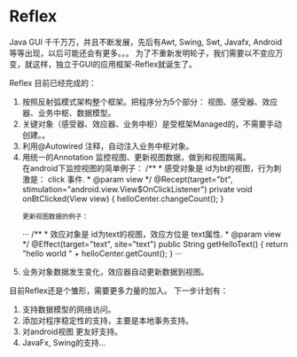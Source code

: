 ﻿# Reflex
Java GUI 千千万万，并且不断发展，先后有Awt, Swing, Swt, Javafx, Android等等出现，以后可能还会有更多。。。
为了不重新发明轮子，我们需要以不变应万变，就这样，独立于GUI的应用框架-Reflex就诞生了。


Reflex 目前已经完成的：
<ol>
<li>按照反射弧模式架构整个框架。把程序分为5个部分： 视图、感受器、效应器、业务中枢、数据模型。</li>
<li>关键对象（感受器、效应器、业务中枢）是受框架Managed的，不需要手动创建。。</li>
<li>利用@Autowired 注释，自动注入业务中枢对象。</li>
<li>用统一的Annotation 监控视图、更新视图数据，做到和视图隔离。</li>
 在android下监控视图的简单例子：
	/**
  	* 感受对象是  id为bt的视图，行为刺激是： click 事件.
 	* @param view
  	 */
	@Recept(target="bt", stimulation="android.view.View$OnClickListener")
	private void onBtClicked(View view)
	{
	helloCenter.changeCount();
	}

    更新视图数据的例子：
···
    /**
     * 效应对象是  id为text的视图，效应方位是 text属性.
    * @param view
    */
    @Effect(target="text", site="text")
    public String getHelloText()
    {
         return "hello world " + helloCenter.getCount();
    }
···
<li>业务对象数据发生变化，效应器自动更新数据到视图。</li>
</ol>

目前Reflex还是个雏形，需要更多力量的加入。 下一步计划有：
<ol>
<li>支持数据模型的网络访问。</li>
<li>添加对程序稳定性的支持，主要是本地事务支持。</li>
<li>对android视图 更友好支持。</li>
<li>JavaFx, Swing的支持...</li>
</ol>
